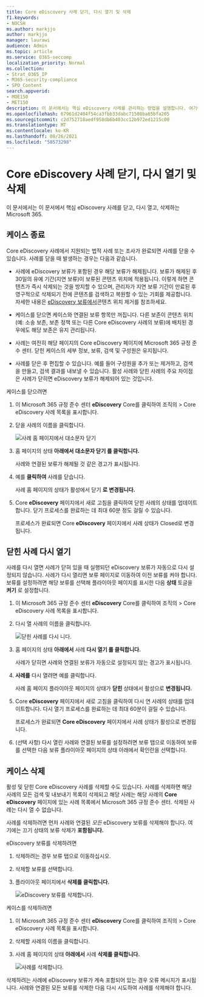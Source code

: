 ```yaml
---
title: Core eDiscovery 사례 닫기, 다시 열기 및 삭제
f1.keywords:
- NOCSH
ms.author: markjjo
author: markjjo
manager: laurawi
audience: Admin
ms.topic: article
ms.service: O365-seccomp
localization_priority: Normal
ms.collection:
- Strat_O365_IP
- M365-security-compliance
- SPO_Content
search.appverid:
- MOE150
- MET150
description: 이 문서에서는 핵심 eDiscovery 사례를 관리하는 방법을 설명합니다. 여기에는 사례 닫기, 닫힌 사례 다시 열기 및 사례 삭제가 포함됩니다.
ms.openlocfilehash: 67961d2404f54ca3fbb33dabc71508ba65bfa205
ms.sourcegitcommit: c2d752718aedf958db6b403cc12b972ed1215c00
ms.translationtype: MT
ms.contentlocale: ko-KR
ms.lasthandoff: 08/26/2021
ms.locfileid: "58573298"
---
```

# <a name="close-reopen-and-delete-a-core-ediscovery-case"></a>Core eDiscovery 사례 닫기, 다시 열기 및 삭제

이 문서에서는 이 문서에서 핵심 eDiscovery 사례를 닫고, 다시 열고, 삭제하는 Microsoft 365.

## <a name="close-a-case"></a>케이스 종료

Core eDiscovery 사례에서 지원되는 법적 사례 또는 조사가 완료되면 사례를 닫을 수 있습니다. 사례를 닫을 때 발생하는 경우는 다음과 같습니다.
  
- 사례에 eDiscovery 보류가 포함된 경우 해당 보류가 해제됩니다. 보류가 해제된 후 30일의 유예 기간(지연 보류)이 보류된 콘텐츠 위치에 적용됩니다. 이렇게 하면 콘텐츠가 즉시 삭제되는 것을 방지할 수 있으며, 관리자가 지연 보류 기간이 만료된 후 영구적으로 삭제되기 전에 콘텐츠를 검색하고 복원할 수 있는 기회를 제공합니다. 자세한 내용은 [eDiscovery 보류에서](create-ediscovery-holds.md#removing-content-locations-from-an-ediscovery-hold)콘텐츠 위치 제거를 참조하세요.

- 케이스를 닫으면 케이스와 연결된 보류 항목만 꺼집니다. 다른 보존이 콘텐츠 위치(예: 소송 보존, 보존 정책 또는 다른 Core eDiscovery 사례의 보류)에 배치된 경우에도 해당 보존은 유지 관리됩니다.

- 사례는 여전히 해당 페이지의 Core eDiscovery 페이지에 Microsoft 365 규정 준수 센터. 닫힌 케이스의 세부 정보, 보류, 검색 및 구성원은 유지됩니다.

- 사례를 닫은 후 편집할 수 있습니다. 예를 들어 구성원을 추가 또는 제거하고, 검색을 만들고, 검색 결과를 내보낼 수 있습니다. 활성 사례와 닫힌 사례의 주요 차이점은 사례가 닫히면 eDiscovery 보류가 해제되어 있는 것입니다.

케이스를 닫으려면
  
1. 이 Microsoft 365 규정 준수 센터 **eDiscovery** Core를 클릭하여 조직의  >   Core eDiscovery 사례 목록을 표시합니다.

2. 닫을 사례의 이름을 클릭합니다.

   ![사례 홈 페이지에서 대소문자 닫기](../media/eDiscoveryCaseHomePage.png)

3. 홈 페이지의 상태 **아래에서** **대소문자 닫기 를 클릭합니다.**

    사례와 연결된 보류가 해제될 것 같은 경고가 표시됩니다.

4. 예를 **클릭하여** 사례를 닫습니다.

    사례 홈 페이지의 상태가 활성에서 닫기 **로** **변경됩니다.**

5. Core **eDiscovery** 페이지에서 새로  고침을 클릭하여 닫힌 사례의 상태를 업데이트합니다. 닫기 프로세스를 완료하는 데 최대 60분 정도 걸릴 수 있습니다.

    프로세스가 완료되면 Core **eDiscovery** 페이지에서  사례 상태가 Closed로 변경됩니다.

## <a name="reopen-a-closed-case"></a>닫힌 사례 다시 열기

사례를 다시 열면 사례가 닫혀 있을 때 실행되던 eDiscovery 보류가 자동으로 다시 설정되지 않습니다. 사례가 다시 열리면 보류 페이지로 이동하여  이전 보류를 켜야 합니다. 보류를 설정하려면 해당 보류를 선택해 플라이아웃 페이지를 표시한 다음 **상태** 토글을 **켜기** 로 설정합니다.
  
1. 이 Microsoft 365 규정 준수 센터 **eDiscovery** Core를 클릭하여 조직의  >   Core eDiscovery 사례 목록을 표시합니다.

2. 다시 열 사례의 이름을 클릭합니다.

   ![닫힌 사례를 다시 니다.](../media/eDiscoveryCaseHomePageReopen.png)

3. 홈 페이지의 상태 **아래에서** 사례 **다시 열기 를 클릭합니다.**

    사례가 닫히면 사례와 연결된 보류가 자동으로 설정되지 않는 경고가 표시됩니다.

4. **사례를** 다시 열려면 예를 클릭합니다.

    사례 홈 페이지 플라이아웃 페이지의 상태가 **닫힌** 상태에서 활성으로 **변경됩니다.**

5. Core **eDiscovery** 페이지에서 새로  고침을 클릭하여 다시 연 사례의 상태를 업데이트합니다. 다시 열기 프로세스를 완료하는 데 최대 60분이 걸릴 수 있습니다. 

    프로세스가 완료되면 **Core eDiscovery** 페이지에서  사례 상태가 활성으로 변경됩니다.

6. (선택 사항) 다시 열린 사례와 연결된 보류를 설정하려면 보류 탭으로 이동하여 보류를 선택한 다음  보류 플라이아웃 페이지의 상태 아래에서 확인란을 선택합니다. 
  
## <a name="delete-a-case"></a>케이스 삭제

활성 및 닫힌 Core eDiscovery 사례를 삭제할 수도 있습니다. 사례를 삭제하면 해당 사례의 모든 검색 및 내보내기 목록이 삭제되고 해당 사례는 해당 사례의 **Core eDiscovery** 페이지에 있는 사례 목록에서 Microsoft 365 규정 준수 센터. 삭제된 사례는 다시 열 수 없습니다.

사례를 삭제하려면 먼저 사례와 연결된 *모든* eDiscovery 보류를 삭제해야 합니다. 여기에는 끄기 상태의 보류 삭제가 **포함됩니다.** 

eDiscovery 보류를 삭제하려면

1. 삭제하려는  경우 보류 탭으로 이동하십시오.

2. 삭제할 보류를 선택합니다.

3. 플라이아웃 페이지에서 **삭제를 클릭합니다.**

      ![eDiscovery 보류를 삭제합니다.](../media/DeleteeDiscoveryHold.png)

케이스를 삭제하려면

1. 이 Microsoft 365 규정 준수 센터 **eDiscovery** Core를 클릭하여 조직의  >   Core eDiscovery 사례 목록을 표시합니다.

2. 삭제할 사례의 이름을 클릭합니다.

3. 사례 홈 페이지의 상태 **아래에서** 사례 **삭제를 클릭합니다.**

      ![사례를 삭제합니다.](../media/eDiscoveryCaseHomePageDelete.png)

삭제하려는 사례에 eDiscovery 보류가 계속 포함되어 있는 경우 오류 메시지가 표시됩니다. 사례와 연결된 모든 보류를 삭제한 다음 다시 시도하여 사례를 삭제해야 합니다.
